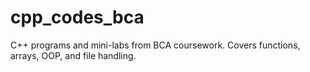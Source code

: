 # cpp_codes_bca
C++ programs and mini-labs from BCA coursework. Covers functions, arrays, OOP, and file handling.
